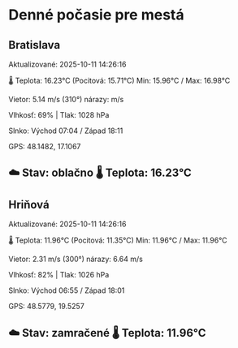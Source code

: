 ﻿# Denné počasie pre mestá

## Bratislava
Aktualizované: 2025-10-11 14:26:16

🌡️ Teplota: 16.23°C 
(Pocitová: 15.71°C)
Min: 15.96°C / Max: 16.98°C

Vietor: 5.14 m/s    (310°) 
nárazy:  m/s

Vlhkosť: 69% | Tlak: 1028 hPa

Slnko: Východ 07:04 / Západ 18:11

GPS: 48.1482, 17.1067

☁️ Stav: oblačno        🌡️ Teplota: 16.23°C
---

## Hriňová
Aktualizované: 2025-10-11 14:26:16

🌡️ Teplota: 11.96°C 
(Pocitová: 11.35°C)
Min: 11.96°C / Max: 11.96°C

Vietor: 2.31 m/s (300°)
nárazy: 6.64 m/s

Vlhkosť: 82% | Tlak: 1026 hPa

Slnko: Východ 06:55 / Západ 18:01

GPS: 48.5779, 19.5257

☁️ Stav: zamračené        🌡️ Teplota: 11.96°C
---
